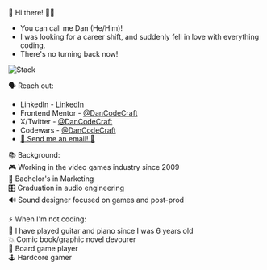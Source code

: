 👋 Hi there! 👨‍💻

 - You can call me Dan (He/Him)!
 - I was looking for a career shift, and suddenly fell in love with everything coding.
 - There's no turning back now!

![Stack](https://github.com/user-attachments/assets/13439de1-8c5a-4eb6-9ee2-95b0a529c505)

🗣️ Reach out:
- LinkedIn - [LinkedIn](https://www.linkedin.com/in/adannjacinto/)
- Frontend Mentor - [@DanCodeCraft](https://www.frontendmentor.io/profile/DanCodeCraft)
- X/Twitter - [@DanCodeCraft](https://www.x.com/DanCodeCraft)
- Codewars - [@DanCodeCraft](https://www.codewars.com/users/DanCodeCraft)
- <a href="mailto:jacinto.adann@gmail.com">📧 Send me an email! 📧</a>

📚 Background: <br>
🎮 Working in the video games industry since 2009 <br>
📜 Bachelor's in Marketing <br>
🎛️ Graduation in audio engineering <br>
🔊 Sound designer focused on games and post-prod <br>

⚡ When I'm not coding: <br>
🎸 I have played guitar and piano since I was 6 years old <br>
💥 Comic book/graphic novel devourer <br>
🎲 Board game player <br>
🕹️ Hardcore gamer
